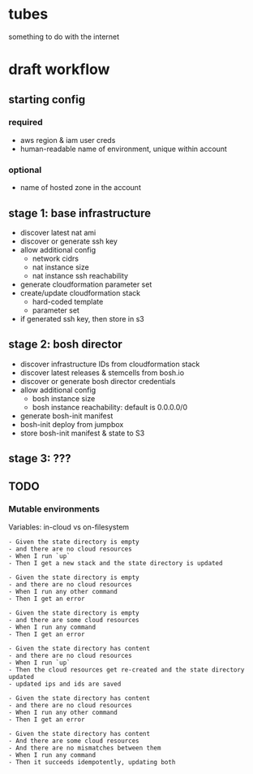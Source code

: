 # tubes
something to do with the internet

# draft workflow

## starting config

### required
- aws region & iam user creds
- human-readable name of environment, unique within account

### optional
- name of hosted zone in the account

## stage 1: base infrastructure
- discover latest nat ami
- discover or generate ssh key
- allow additional config
  - network cidrs
  - nat instance size
  - nat instance ssh reachability
- generate cloudformation parameter set
- create/update cloudformation stack
  - hard-coded template
  - parameter set
- if generated ssh key, then store in s3

## stage 2: bosh director
- discover infrastructure IDs from cloudformation stack
- discover latest releases & stemcells from bosh.io
- discover or generate bosh director credentials
- allow additional config
  - bosh instance size
  - bosh instance reachability: default is 0.0.0.0/0
- generate bosh-init manifest
- bosh-init deploy from jumpbox
- store bosh-init manifest & state to S3

## stage 3: ???

## TODO
### Mutable environments
Variables: in-cloud vs on-filesystem

```
- Given the state directory is empty
- and there are no cloud resources
- When I run `up`
- Then I get a new stack and the state directory is updated

- Given the state directory is empty
- and there are no cloud resources
- When I run any other command
- Then I get an error

- Given the state directory is empty
- and there are some cloud resources
- When I run any command
- Then I get an error

- Given the state directory has content
- and there are no cloud resources
- When I run `up`
- Then the cloud resources get re-created and the state directory updated
- updated ips and ids are saved

- Given the state directory has content
- and there are no cloud resources
- When I run any other command
- Then I get an error

- Given the state directory has content
- And there are some cloud resources
- And there are no mismatches between them
- When I run any command
- Then it succeeds idempotently, updating both
```
